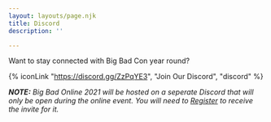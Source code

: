 ```yaml
---
layout: layouts/page.njk
title: Discord
description: ''

---
```

Want to stay connected with Big Bad Con year round? 

{% iconLink "https://discord.gg/ZzPqYE3", "Join Our Discord", "discord" %}

***NOTE:** Big Bad Online 2021 will be hosted on a seperate Discord that will only be open during the online event. You will need to [Register](/register) to receive the invite for it.*